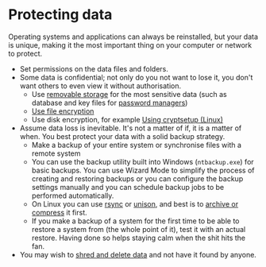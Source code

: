 # Protecting data

Operating systems and applications can always be reinstalled, but your data is unique, making it the most important thing on your computer or network to protect.

* Set permissions on the data files and folders.
* Some data is confidential; not only do you not want to lose it, you don't want others to even view it without authorisation.
  * Use [removable storage](Using-removable-storage-media.md) for the most sensitive data (such as database and key files for [password managers](../Managing-passwords.md)) 
  * [Use file encryption](File-encryption.md)
  * Use disk encryption, for example [Using cryptsetup (Linux)](Using-cryptsetup.md)
* Assume data loss is inevitable. It's not a matter of if, it is a matter of when. You best protect your data with a solid backup strategy.
  * Make a backup of your entire system or synchronise files with a remote system 
  * You can use the backup utility built into Windows (`ntbackup.exe`) for basic backups. You can use Wizard Mode to simplify the process of creating and restoring backups or you can configure the backup settings manually and you can schedule backup jobs to be performed automatically.
  * On Linux you can use [rsync](Using-rsync.md) or [unison](Using-unison.md), and best is to [archive or compress](Archiving-and-compressing.md) it first.
  * If you make a backup of a system for the first time to be able to restore a system from (the whole point of it), test it with an actual restore. Having done so helps staying calm when the shit hits the fan.
* You may wish to [shred and delete data](Shredding-files-and-deleting-data.md) and not have it found by anyone.

